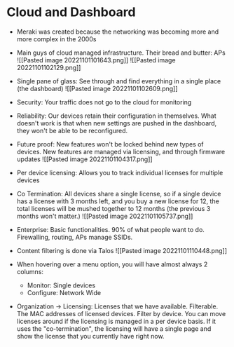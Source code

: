 # Cloud and Dashboard


- Meraki was created because the networking was becoming more and more complex in the 2000s
- Main guys of cloud managed infrastructure. Their bread and butter: APs
![[Pasted image 20221101101643.png]]
![[Pasted image 20221101102129.png]]
- Single pane of glass: See through and find everything in a single place (the dashboard)
![[Pasted image 20221101102609.png]]
- Security: Your traffic does not go to the cloud for monitoring
- Reliability: Our devices retain their configuration in themselves. What doesn't work is that when new settings are pushed in the dashboard, they won't be able to be reconfigured.
- Future proof: New features won't be locked behind new types of devices. New features are managed via licensing, and through firmware updates
![[Pasted image 20221101104317.png]]
- Per device licensing: Allows you to track individual licenses for multiple devices
- Co Termination: All devices share a single license, so if a single device has a license with 3 months left, and you buy a new license for 12, the total licenses will be mushed together to 12 months (the previous 3 months won't matter.)
![[Pasted image 20221101105737.png]]
- Enterprise: Basic functionalities. 90% of what people want to do. Firewalling, routing, APs manage SSIDs.
- Content filtering is done via Talos
![[Pasted image 20221101110448.png]]
- When hovering over a menu option, you will have almost always 2 columns:
	- Monitor: Single devices
	- Configure: Network Wide

- Organization -> Licensing: Licenses that we have available. Filterable. The MAC addresses of licensed devices. Filter by device. You can move licenses around if the licensing is managed in a per device basis. If it uses the "co-termination", the licensing will have a single page and show the license that you currently have right now.